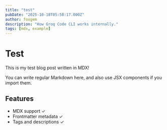 ```yaml
---
title: "test"
pubDate: "2025-10-18T05:58:17.000Z"
author: foxgem
description: "How Groq Code CLI works internally."
tags: [mdx, example]
---
```


# Test

This is my test blog post written in MDX!

You can write regular Markdown here, and also use JSX components if you import them.

## Features

- MDX support ✓
- Frontmatter metadata ✓
- Tags and descriptions ✓

